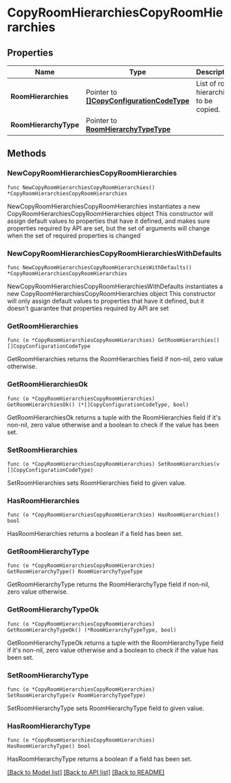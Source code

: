 # CopyRoomHierarchiesCopyRoomHierarchies

## Properties

Name | Type | Description | Notes
------------ | ------------- | ------------- | -------------
**RoomHierarchies** | Pointer to [**[]CopyConfigurationCodeType**](CopyConfigurationCodeType.md) | List of room hierarchies to be copied. | [optional] 
**RoomHierarchyType** | Pointer to [**RoomHierarchyTypeType**](RoomHierarchyTypeType.md) |  | [optional] 

## Methods

### NewCopyRoomHierarchiesCopyRoomHierarchies

`func NewCopyRoomHierarchiesCopyRoomHierarchies() *CopyRoomHierarchiesCopyRoomHierarchies`

NewCopyRoomHierarchiesCopyRoomHierarchies instantiates a new CopyRoomHierarchiesCopyRoomHierarchies object
This constructor will assign default values to properties that have it defined,
and makes sure properties required by API are set, but the set of arguments
will change when the set of required properties is changed

### NewCopyRoomHierarchiesCopyRoomHierarchiesWithDefaults

`func NewCopyRoomHierarchiesCopyRoomHierarchiesWithDefaults() *CopyRoomHierarchiesCopyRoomHierarchies`

NewCopyRoomHierarchiesCopyRoomHierarchiesWithDefaults instantiates a new CopyRoomHierarchiesCopyRoomHierarchies object
This constructor will only assign default values to properties that have it defined,
but it doesn't guarantee that properties required by API are set

### GetRoomHierarchies

`func (o *CopyRoomHierarchiesCopyRoomHierarchies) GetRoomHierarchies() []CopyConfigurationCodeType`

GetRoomHierarchies returns the RoomHierarchies field if non-nil, zero value otherwise.

### GetRoomHierarchiesOk

`func (o *CopyRoomHierarchiesCopyRoomHierarchies) GetRoomHierarchiesOk() (*[]CopyConfigurationCodeType, bool)`

GetRoomHierarchiesOk returns a tuple with the RoomHierarchies field if it's non-nil, zero value otherwise
and a boolean to check if the value has been set.

### SetRoomHierarchies

`func (o *CopyRoomHierarchiesCopyRoomHierarchies) SetRoomHierarchies(v []CopyConfigurationCodeType)`

SetRoomHierarchies sets RoomHierarchies field to given value.

### HasRoomHierarchies

`func (o *CopyRoomHierarchiesCopyRoomHierarchies) HasRoomHierarchies() bool`

HasRoomHierarchies returns a boolean if a field has been set.

### GetRoomHierarchyType

`func (o *CopyRoomHierarchiesCopyRoomHierarchies) GetRoomHierarchyType() RoomHierarchyTypeType`

GetRoomHierarchyType returns the RoomHierarchyType field if non-nil, zero value otherwise.

### GetRoomHierarchyTypeOk

`func (o *CopyRoomHierarchiesCopyRoomHierarchies) GetRoomHierarchyTypeOk() (*RoomHierarchyTypeType, bool)`

GetRoomHierarchyTypeOk returns a tuple with the RoomHierarchyType field if it's non-nil, zero value otherwise
and a boolean to check if the value has been set.

### SetRoomHierarchyType

`func (o *CopyRoomHierarchiesCopyRoomHierarchies) SetRoomHierarchyType(v RoomHierarchyTypeType)`

SetRoomHierarchyType sets RoomHierarchyType field to given value.

### HasRoomHierarchyType

`func (o *CopyRoomHierarchiesCopyRoomHierarchies) HasRoomHierarchyType() bool`

HasRoomHierarchyType returns a boolean if a field has been set.


[[Back to Model list]](../README.md#documentation-for-models) [[Back to API list]](../README.md#documentation-for-api-endpoints) [[Back to README]](../README.md)


